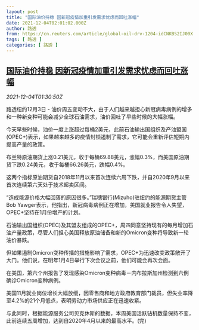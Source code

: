 ```yaml
---
layout: post
title: "国际油价持稳 因新冠疫情加重引发需求忧虑而回吐涨幅"
date: 2021-12-04T02:01:02.000Z
author: 路透
from: https://cn.reuters.com/article/global-oil-drv-1204-idCNKBS2IJ00X
tags: [ 路透 ]
categories: [ 路透 ]
---
```

<!--1638583262000-->
[国际油价持稳 因新冠疫情加重引发需求忧虑而回吐涨幅](https://cn.reuters.com/article/global-oil-drv-1204-idCNKBS2IJ00X)
------

<div>
<div><i>2021-12-04T01:30:50Z</i></div><p>路透纽约12月3日 - 油价周五变动不大，由于人们越来越担心新冠病毒病例的增多和一种新变种可能会减少全球石油需求，油价回吐了早些时候的大幅涨幅。</p><p>今天早些时候，油价一度上涨超过每桶2美元，此前石油输出国组织及产油盟国(OPEC+)表示，如果越来越多的疫情封锁遏制了需求，它可能会重新评估短期内提高产量的政策。</p><p>布兰特原油期货上涨0.21美元，收于每桶69.88美元，涨幅0.3%，而美国原油期货下跌0.24美元，收于每桶66.26美元，跌幅0.4%。</p><p>这两个指标原油期货自2018年11月以来首次连续六周下跌，并自2020年9月以来首次连续第六天处于技术超卖区间。</p><p>“造成能源价格大幅回落的原因很多。”瑞穗银行(Mizuho)驻纽约的能源期货主管Bob Yawger表示，他指出，新冠病毒病例正在增加，美国就业报告令人失望，OPEC+坚持在1月份增产的计划。</p><p>石油输出国组织(OPEC)及其盟友组成的OPEC+，周四同意坚持现有的每月增加石油产量政策，尽管人们担心美国释放原油储备和新的Omicron变种将导致新一轮油价暴跌。</p><p>但如果遏制Omicron变种传播的措施影响了需求，OPEC+为迅速改变政策敞开了大门。他们说，在明年1月4日举行下次会议之前，他们可能会再次会面。</p><p>在美国，第六个州报告了发现感染Omicron变种病毒－内布拉斯加州检测到六例确诊Omicron变种病例。</p><p>美国11月就业岗位增长大幅放缓，因零售商和地方政府教育部门裁员，但失业率降至4.2%的21个月低点，表明劳动力市场供应正在迅速收紧。</p><p>与此同时，根据能源服务公司贝克休斯的数据，本周美国活跃钻机数量保持不变，此前连续五周增加，达到自2020年4月以来的最高水平。(完)</p>
</div>
